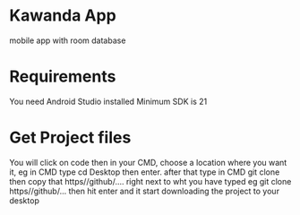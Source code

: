 # Kawanda App
mobile app with room database

# Requirements
You need Android Studio installed
Minimum SDK is 21

# Get Project files
You will click on code then in your CMD, choose a location where you want it, eg in CMD type cd Desktop then enter. after that type in CMD git clone then copy that https//github/.... right next to wht you have typed eg git clone https//github/... then hit enter and it start downloading the project to your desktop
